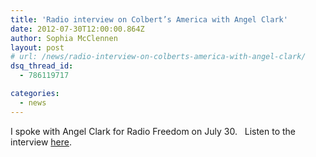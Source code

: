```yaml
---
title: 'Radio interview on Colbert’s America with Angel Clark'
date: 2012-07-30T12:00:00.864Z
author: Sophia McClennen
layout: post
# url: /news/radio-interview-on-colberts-america-with-angel-clark/
dsq_thread_id:
  - 786119717

categories: 
  - news
---
```

I spoke with Angel Clark for Radio Freedom on July 30.   Listen to the interview [here][1].

 [1]: https://www.spreaker.com/user/angelclark/sophia_mcclennen_on_the_angel_clark_show_1